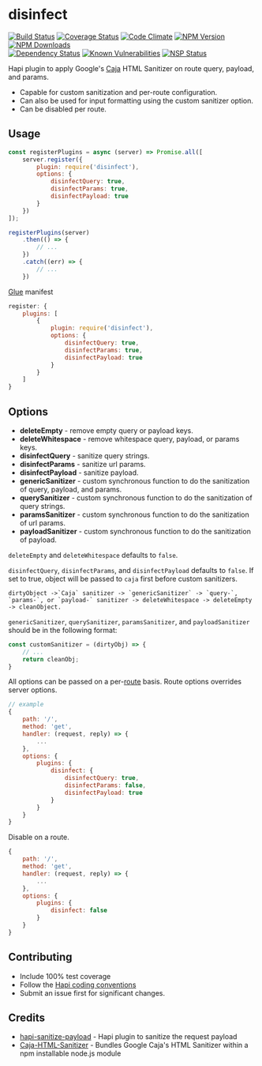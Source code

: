 # disinfect
[![Build Status](https://travis-ci.org/genediazjr/disinfect.svg?branch=master)](https://travis-ci.org/genediazjr/disinfect)
[![Coverage Status](https://coveralls.io/repos/github/genediazjr/disinfect/badge.svg?branch=master)](https://coveralls.io/github/genediazjr/disinfect?branch=master)
[![Code Climate](https://codeclimate.com/github/genediazjr/disinfect/badges/gpa.svg)](https://codeclimate.com/github/genediazjr/disinfect)
[![NPM Version](https://badge.fury.io/js/disinfect.svg)](https://www.npmjs.com/disinfect)
[![NPM Downloads](https://img.shields.io/npm/dt/disinfect.svg?maxAge=2592000)](https://www.npmjs.com/disinfect)<br>
[![Dependency Status](https://david-dm.org/genediazjr/disinfect.svg)](https://david-dm.org/genediazjr/disinfect)
[![Known Vulnerabilities](https://snyk.io/test/github/genediazjr/disinfect/badge.svg)](https://snyk.io/test/github/genediazjr/disinfect)
[![NSP Status](https://nodesecurity.io/orgs/genediazjr/projects/57a4e17d-bf27-4150-b763-3c92b244d2c5/badge)](https://nodesecurity.io/orgs/genediazjr/projects/57a4e17d-bf27-4150-b763-3c92b244d2c5)

Hapi plugin to apply Google's [Caja](https://github.com/google/caja) HTML Sanitizer on route query, payload, and params.

* Capable for custom sanitization and per-route configuration.
* Can also be used for input formatting using the custom sanitizer option.
* Can be disabled per route.

## Usage

```js
const registerPlugins = async (server) => Promise.all([
    server.register({
        plugin: require('disinfect'),
        options: {
            disinfectQuery: true,
            disinfectParams: true,
            disinfectPayload: true
        }
    })
]);

registerPlugins(server)
    .then(() => {
        // ...
    })
    .catch((err) => {
        // ...
    })

```
[Glue](https://github.com/hapijs/glue) manifest
```js
register: {
    plugins: [
        {
            plugin: require('disinfect'),
            options: {
                disinfectQuery: true,
                disinfectParams: true,
                disinfectPayload: true
            }
        }
    ]
}
```

## Options

* **deleteEmpty** - remove empty query or payload keys.
* **deleteWhitespace** - remove whitespace query, payload, or params keys.
* **disinfectQuery** - sanitize query strings.
* **disinfectParams** - sanitize url params.
* **disinfectPayload** - sanitize payload.
* **genericSanitizer** - custom synchronous function to do the sanitization of query, payload, and params.
* **querySanitizer** - custom synchronous function to do the sanitization of query strings.
* **paramsSanitizer** - custom synchronous function to do the sanitization of url params.
* **payloadSanitizer** - custom synchronous function to do the sanitization of payload.

`deleteEmpty` and `deleteWhitespace` defaults to `false`.

`disinfectQuery`, `disinfectParams`, and `disinfectPayload` defaults to `false`. If set to true, object will be passed to `caja` first before custom sanitizers.

```
dirtyObject ->`Caja` sanitizer -> `genericSanitizer` -> `query-`, `params-`, or `payload-` sanitizer -> deleteWhitespace -> deleteEmpty -> cleanObject.
```

`genericSanitizer`, `querySanitizer`, `paramsSanitizer`, and `payloadSanitizer` should be in the following format:

```js
const customSanitizer = (dirtyObj) => {
    // ...
    return cleanObj;
}
```

All options can be passed on a per-[route](http://hapijs.com/api#route-options) basis. Route options overrides server options.

```js
// example
{
    path: '/',
    method: 'get',
    handler: (request, reply) => {
        ...
    },
    options: {
        plugins: {
            disinfect: {
                disinfectQuery: true,
                disinfectParams: false,
                disinfectPayload: true
            }
        }
    }
}
```

Disable on a route.
```js
{
    path: '/',
    method: 'get',
    handler: (request, reply) => {
        ...
    },
    options: {
        plugins: {
            disinfect: false
        }
    }
}
```

## Contributing
* Include 100% test coverage
* Follow the [Hapi coding conventions](http://hapijs.com/styleguide)
* Submit an issue first for significant changes.

## Credits
* [hapi-sanitize-payload](https://github.com/lob/hapi-sanitize-payload) - Hapi plugin to sanitize the request payload
* [Caja-HTML-Sanitizer](https://github.com/theSmaw/Caja-HTML-Sanitizer) - Bundles Google Caja's HTML Sanitizer within a npm installable node.js module

